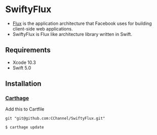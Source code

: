# SwiftyFlux
- [Flux](https://facebook.github.io/flux/) is the application architecture that Facebook uses for building client-side web applications.
- SwiftyFlux is Flux like architecture library written in Swift.


## Requirements
- Xcode 10.3
- Swift 5.0

## Installation
### [Carthage](https://github.com/Carthage/Carthage)

Add this to Cartfile
```
git "git@github.com:CChannel/SwiftyFlux.git"
```
```sh
$ carthage update
```
